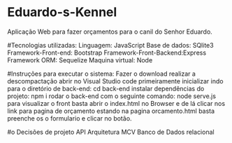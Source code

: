# Eduardo-s-Kennel
Aplicação Web para fazer orçamentos para o canil do Senhor Eduardo.

#Tecnologias utilizadas:
Linguagem: JavaScript
Base de dados: SQlite3
Framework-Front-end: Bootstrap
Framework-Front-Backend:Express
Framework ORM: Sequelize
Maquina virtual: Node


#Instruções para executar o sistema:
Fazer o download
realizar a descompactação 
abrir no Visual Studio code
primeiramente inicializar indo para o diretório de back-end: cd back-end 
instalar dependências do projeto: npm i
rodar o back-end com o seguinte comando: node serve.js 
para visualizar o front basta abrir o index.html no Browser e de lá clicar nos link para pagina de orçamento
estando na pagina orcamento.html basta preenche os o formulario e clicar no botão.


#o Decisões de projeto
API
Arquitetura MCV
Banco de Dados relacional

